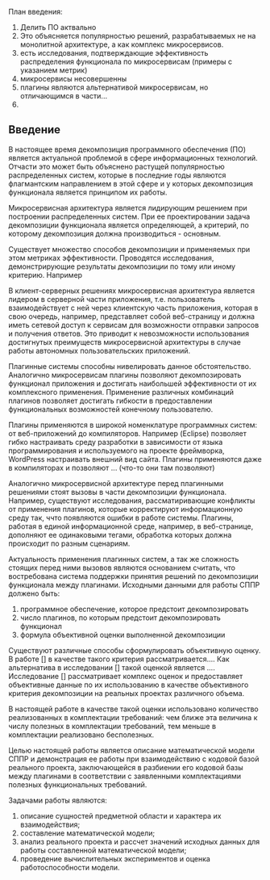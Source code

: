 План введения:

1. Делить ПО актвально
2. Это объясняется популярностью решений, разрабатываемых не на монолитной архитектуре, а как комплекс микросервисов.
3. есть исследования, подтверждающие эффективность распределения функционала по микросервисам (примеры с указанием метрик)
4. микросервисы несовершенны
5. плагины являются альтернативой микросервисам, но отличающимся в части...
6. 

<!-- Пока выглядит так, что я показываю на микросервисах, как их делили и что с ними делали, а потом про плагины свои.. вообще звучит хайпово -->

## Введение

В настоящее время декомпозиция программного обеспечения (ПО) является актуальной проблемой в сфере информационных технологий. Отчасти это может быть объяснено растущей популярностью распределенных систем, которые в последние годы являются флагмантским направлением в этой сфере и у которых декомпозиция функционала является принципом их работы.

Микросервисная архитектура является лидирующим решением при построении распределенных систем. При ее проектировании задача декомпозиции функционала является определяющей, а критерий, по которому декомпозиция должна производиться - основным.

Существует множество способов декомпозиции и применяемых при этом метриках эффективности. Проводятся исследования, демонстрирующие результаты декомпозиции по тому или иному критерию. Например 

<!-- Сюда вставка выдержки из литературы, что они там исследовали и каких результатов добились -->

В клиент-серверных решениях микросервисная архитектура является лидером в серверной части приложения, т.е. пользователь взаимодействует с ней через клиентскую часть приложения, которая в свою очередь, например, представляет собой веб-страницу и должна иметь сетевой доступ к сервисам для возможности отправки запросов и получения ответов. Это приводит к невозможности использования достигнутых преимуществ микросервисной архитектуры в случае работы автономных пользовательских приложений.

Плагинные системы способны нивелировать данное обстоятельство. Аналогично микросервисам плагины позволяют декомпозировать функционал приложения и достигать наибольшей эффективности от их комплексного применения. Применение различных комбинаций плагинов позволяет достигать гибкости в предоставлении функциональных возможностей конечному пользователю.

Плагины применяются в широкой номенклатуре программных систем: от веб-приложений до компиляторов. Например (Eclipse) позволяет гибко настраивать среду разработки в зависимости от языка программирования и используемого на проекте фреймворка, WordPress настраивать внешний вид сайта. Плагины применяются даже в компиляторах и позволяют ... (что-то они там позволяют)

Аналогично микросервисной архитектуре перед плагинными решениями стоят вызовы в части декомпозиции функционала. Например, существуют исследования, рассматиривающие конфликты от применения плагинов, которые корректируют информационную среду так, ччто появляются ошибки в работе системы. Плагины, работая в единой информационной среде, например, в веб-странице, дополняют ее одинаковыми тегами, обработка которых должна происходит по разным сценариям.

Актуальность применения плагинных систем, а так же сложность стоящих перед ними вызовов являются основанием считать, что востребована система поддержки принятия решений по декомпозиции функционала между плагинами. Исходными данными для работы СППР должено быть:
1. программное обеспечение, которое предстоит декомпозировать
2. число плагинов, по которым предстоит декомпозировать функционал
3. формула объективной оценки выполненной декомпозиции

Существуют различные способы сформулировать объективную оценку. В работе [] в качестве такого критерия рассматривается.... Как альтернатива в исследовании [] такой оценкой является .... Исследование [] рассматривает комплекс оценок и предоставляет объективные данные по их использованию в качестве объективного критерия декомпозиции на реальных проектах различного объема.

В настоящей работе в качестве такой оценки использовано количество реализованных в комплектации требований: чем ближе эта величина к числу полезных в комплектации требований, тем меньше в комплектации реализовано бесполезных.

Целью настоящей работы является описание математической модели СППР и демонстрация ее работы при взаимодействию с кодовой базой реального проекта, заключающейся в разбиении его кодовой базы между плагинами в соответствии с заявленными комплектациями полезных функциональных требований.

Задачами работы являются:
1. описание сущностей предметной области и характера их взаимодействия;
2. составление математической модели;
3. анализ реального проекта и рассчет значений исходных данных для работы составленной математической модели;
4. проведение вычислительных экспериментов и оценка работоспособности модели.
